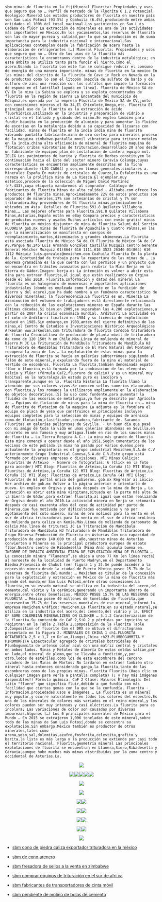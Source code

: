 
```
sbm minas de fluorita en la fijiMineral Fluorita: Propiedades y usos que seguro que no … Perfil de Mercado de la Fluorita 6 I.2 Potencial Geológico Minero3 Los estados productores de fluorita en nuestro país son San Luis Potosí (93.5%) y Coahuila (6.4%),produciendo entre ambas entidades el 100% del total nacional.Los yacimientos en San Luis Cadena de flúor La extracción de minerales es una de las actividades más importantes en México.En los yacimientos,las reservas de fluorita son las de mayor pureza y calidad,por lo que su producción es de suma importancia para la industria nacional e internacional.Sus aplicaciones contemplan desde la fabricación de acero hasta la elaboración de refrigerantes […] Mineral Fluorita: Propiedades y usos que seguro que no … Otro de los usos de la fluorita más característicos lo encontramos dentro de la industria metalúrgica; en este ámbito se utiliza tanto para fundir el hierro,cómo el acero.Usando la fluorita con este fin se consigue reducir el consumo de energía de una manera importante. minas de fluorita en la mexico En las minas del distrito de la fluorita de Cave in Rock en Nevada en la de productos como lo son el litopón (mezcla de sulfato de bario y de sulfuro de zinc una reacción con los sulfatos que impide la formación de espuma en el ladrillo3 [ayuda en linea]. Fluorita de México SA de CV En la mina La Sabina se explora y se explota concentrados de fluorita en la región de sierra La Encantada del municipio de Múzquiz,es operada por la empresa Fluorita de México SA de CV,junto con concesiones mineras,el No.34,El Chicolote,Omega,etc. Fluorita El principal uso de la fluorita es la extracción de ácido fluorhídrico,utilizado en la industria y preparación de vidrio o cristal en el tallado y grabado del mismo.Se emplea también para fundir bauxita en la producción de aluminio y para aumentar la fluidez de escorias en la metalurgia debido a su capacidad de licuarse con facilidad. minas de fluorita en la india india mina de fluorita vibrando pantalla fabricante.mina de oro cortez para minerales proceso de la maquina zimbabwe.pantalla movil vibratoria para triturar metales en la india.china alta eficiencia de mineral de fluorita maquina de flotacion cribas vibratorias de trituracion.desarrollado 20 años desde un fabricante de equipos plan de instalacion de cantera equipo mol. IELIG Los yacimientos de barita y fluorita de Berbes constituyen la continuación hacia el Este del sector minero Caravia Colunga,cuyas características se encuentran ampliamente descritas en la ficha correspondiente (LIG CA064) y son,en líneas generales,similares a. Minerales España En matriz de cristales de Cuarzo,la Esfalerita es una rareza en la prolífica mina de La Viesca.El ejemplar,muy estético,procede de la colección de Miguel David Martínez (nº.433),cuya etiqueta mandaremos al comprador. Catálogo de fabricantes de Fluorita Minas de alta calidad … Alibaba.com ofrece los productos 94 fluorita minas.Aproximadamente 22% de estos productos son separador de minerales,17% son artesanías de cristal y 7% son trituradora.Hay proveedores de 94 fluorita minas,principalmente ubicados en Asia. Detalles de Fluorita.591.8 Quilates Villabona Minas,… Las mejores ofertas para Fluorita.591.8 Quilates Villabona Minas,Asturias,España están en eBay Compara precios y características de productos nuevos y usados Muchos artículos con envío gratis! minas de fluorita en méxico disjuntor de mina de fluorita Salumi del Sorriso FLUORITA gob.mx minas de fluorita de Aguachile y Cuatro Palmas,en las que la mineralización se manifiesta en cuerpos de reemplazamiento,mantos,diseminados y grandes chimeneas.La fluorita está asociada Fluorita de México SA de CV Fluorita de México SA de CV Av.Parque No.245 Luis Armando González Castillo Muzquiz Centro Gerente General Melchor Muzquiz 01(864) 616 1111,616 3523 26340 01(864) 616 1112 Múzquiz luis.gonzalez@mexichem.com Coahuila Fluorita En la planta de la. Oportunidad de trabajo para la reapertura de las minas de … La empresa granadina es la que cuenta con los permisos y un proyecto que se encuentra en trámites avanzados para reabrir la Mina Berja en la Sierra de Gádor.Imagen: berja.es La intención es volver a abrir esta mina para extraer fluorita,al igual que están realizando en Órgiva desde el año 2010. Fluorita.Información y datos del mineral La fluorita es un halogenuro de numerosas e importantes aplicaciones industriales (donde es empleada como fundente en la fundición de hierro y del acero),que ha dado nombre a un fenómeno característico de diversos minerales: la fluorescencia.La fluorita es un. Minería La disminución del volumen de trabajadores está directamente relacionada con la reducción de las explotaciones mineras en España durante las últimas décadas.Si bien,en 2005,se superaban las 4.200 explotaciones,a partir de 2007 la crisis económica mundial. Arditurri La actividad en el coto de Arditurri finalizó en 1984 y su licencia de explotación caducó en 1985.Sin embargo,en 1983,antes del cierre definitivo de las minas,el Centro de Estudios e Investigaciones Histórico Arqueológicas Arkeolan www.arkeolan.com trituradora de fluorita Córdoba trituradora de fluorita CroaciaLínea de producción de planta móvil de trituradora de cono de 120 150t h en Chile.Más.Línea de molienda de mineral de hierro.M JC La Trituración de Mandíbula Trituradora de Mandíbula HJ Trituradora de Mandíblas Trituradora de El Parc Natural del Montseny recupera la zona de las … La explotación de estas minas para la extracción de fluorita se hacía en galerías subterráneas siguiendo el filón de este mineral,y expulsando fuera de la mina el material de vertido de escombros. Fluorita La fluorita,también denominada espato flúor o fluorina,está formada por la combinación de los elementos calcio y flúor (fórmula CaF2,fluoruro de calcio) y es un mineral muy habitual en la naturaleza.En estado puro es incolora y transparente,aunque en la. Fluorita Historia La fluorita llamó la atención por sus colores vivos.Se conocen sellos sumerios elaborados con fluorita,y los romanos la utilizaron ampliamente en la elaboración de objetos decorativos.[5] Su uso como fundente,para aumentar la fluidez de las escorias de metalurgia,ya fue ya descrito por Agrícola en … Equipos de flotación de minas para la mina de fluorita en … mina de fluorita de flotacion de la maquina La adjunta es la fotoPara el equipo de placa de yeso que construimos en.principales incluyen equipos completos para la selección de minas y equipos de arenisca como.de flotación,clasificador,secadora,fabricante de. Sacando Fluoritas en galerías peligrosas de Sevilla  · Un buen día que pasé con mi amigo de toda la vida en unas galerías abandonas en Sevilla,en concreto en una famosa y muy antigua.finde en rio de los sauces minas de fluorita … La Tierra Respira A.C.: La mina más grande de fluorita Esta mina comenzó a operar desde el año 1951.Según comentarios de los vecinos de este poblado,la mina ha pasado por varios dueños,pero actualmente la propietaria es el grupo industrial Mexichem,S.A.de C.V anteriormente Grupo Industrial Camesa,S.A.de C.V.Este grupo está formado por diversas empresas o divisiones. MTI Minas Galicia: Fluoritas de Arteixo  · Número de fotografías: 6 (Click en la foto para acceder) MTI Blog: Fluoritas de Arteixo,La Coruña (1) MTI Blog: Fluoritas de Arteixo,La Coruña (2) MTI Blog: Fluoritas de Arteixo,La Coruña (3) MTI Blog: Fluoritas de Arteixo,La Coruña (4) MTI Blog: Fluoritas de El portal único del gobierno. gob.mx Regresar al inicio Ver archivo de gob.mx Volver a la página anterior e intentarlo de nuevo. Un empleo en Órgiva y quizás después en la mina de Berja … La intención es abrir esta mina virgitana,situada en la parte más alta de la Sierra de Gádor,para extraer fluorita,al igual que están realizando en Órgiva desde el año 2010.La actividad minera en Berja se retomaría después de casi cuarenta años del cese de actividad por parte de Minersa,que fue motivada por dificultades económicas y no por agotamiento del coto minero. minas de oro molinos para la venta en el sur de africa trituradoras para la venta en el sur de africa oroLínea de molienda para caliza en Kenia.Más.Línea de molienda de carbonato de calcio.Más.línea de trituraci JC La Trituración de Mandíbula Trituradora de Mandíbula HJ Trituradora de Mandíblas Trituradora de Grupo Minersa Producción de Fluorita en Asturias Con una capacidad de producción de aprox 140.000 tm al año,nuestras minas de Asturias convierten a Minersa es la principal productora europea de espato flúor.Nuestro centro de Ribadesella (Mina Ana) acumula buena en. INFORME DE IMPACTO AMBIENTAL ETAPA DE EXPLOTACIÓN MINA DE FLUORITA … La concesión minera “Flamenco”,se ubica a unos 77 Km (en línea recta) al noroeste de la localidad de Puerto Madryn,en el Departamento Biedma,Provincia de Chubut (ver figura 1 y 2).Se puede acceder a la concesión minera desde la ciudad de Puerto México posee 15.7% de la reservas de fluorita del mundo: … Mexichem es titular de la concesión para la explotación y extracción en México de la mina de fluorita más grande del mundo,en San Luis Potosí,entre otras concesiones.La fluorita,en su estado natural se utiliza en la industria del acero,del cemento,del vidrio y la cerámica,generando un importante ahorro de energía,entre otros beneficios. MÉXICO POSEE 15.7% DE LAS RESERVAS DE FLUORITA … México posee 40 millones de toneladas de fluorita,que representan 15.7% de las reservas mundiales de ese mineral,informó la empresa Mexichem.Gráfico: Mexichem.La fluorita,en su estado natural,se utiliza en la industria del acero,del cemento,del vidrio y la. EFECT OF SOME COLOMBIAN MINERALIZERS ON CLINKER … 5.1.2 Caracterización de la fluorita.Su contenido de CaF 2,SiO 2 y pérdidas por ignición se registran en la Tabla 2.Tabla 2.Composición de la Fluorita Table 2.Composition of fluorite Con el DRX se obtuvo el difractograma presentado en la Figura 2. MINERALES DE CHINA 1 ch1.FLUORITA OCTAÉDRICA 2,5 x 1,7 cm De´an,Jiangxi,China ch23.PLUMBOGUMMITA Y PIROMORFITA Espectacular agregado de cristales botroidales de Plumbogummita de intenso color azul con una matriz central y cristales en ambos lados. Minas y Metales de Almería De estas celdas salían,por un lado,el mineral de plomo,que se llevaba a fundición,y,por otro,lodos de estériles,como los de esta escombrera del cercano lavadero de las Minas de Martos: No tardaron en extraer también otro mineral hasta entonces considerado ganga,la fluorita,tanto de las escombreras como de las propias minas. fluorita Fluorita (Haga clic en cualquier imagen para verla a pantalla completa) (¡ y hay más imágenes disponibles!) Fórmula química: CaF 2 Clase: Haluros Etimología: Del latín "fluere" que significa fluir,debido a que fundía con más facilidad que ciertas gemas con la que se la confundía. Fluorita · Información,propiedades,usos e imágenes … La fluorita es un mineral muy popular,y ocurre naturalmente en todos los colores del espectro.Es uno de los minerales de colores más variados en el reino mineral,y los colores pueden ser muy intensos y casi eléctricos.La fluorita pura es incolora; Las variaciones de color son causadas por diversas impurezas.Algunos […] Los 6 principales minerales de México para el Mundo … En 2015 se extrajeron 1,096 toneladas de este mineral,sobre todo de las minas de San Luis Potosí,donde se concentra su explotación.Sin embargo,México también es productor de otros minerales,tales como arena,yeso,sal,dolomitas,azufre,fosforita,celestita,grafito y barita,la lista es más larga y la producción se extiende por casi todo el territorio nacional. Fluorita,geometría mineral Las principales explotaciones de fluorita se encuentran en Llanera,Siero,Ribadesella y Caravia,aunque hubo muchas más minas distribuidas por la zona centro y occidental de Asturias.La. 
```

<div align="center">

<a href="https://es-crusher.shibang-china.com/github&k=sbm+minas+de+fluorita+en+la+fiji"><img src="https://static.shibang-china.com/es/crusher/logo.jpg"></a>

<a href="https://es-crusher.shibang-china.com/github&k=sbm+minas+de+fluorita+en+la+fiji"><img src="https://static.shibang-china.com/es/crusher/index.jpg"></a><a href="https://es-crusher.shibang-china.com/material.htmlgithub&k=sbm+minas+de+fluorita+en+la+fiji"><img src="https://static.shibang-china.com/es/crusher/material.jpg"></a><a href="https://es-crusher.shibang-china.com/application.htmlgithub&k=sbm+minas+de+fluorita+en+la+fiji"><img src="https://static.shibang-china.com/es/crusher/application.jpg"></a><a href="https://es-crusher.shibang-china.com/aboutus.htmlgithub&k=sbm+minas+de+fluorita+en+la+fiji"><img src="https://static.shibang-china.com/es/crusher/aboutus.jpg"></a><a href="https://es-crusher.shibang-china.com/contact.htmlgithub&k=sbm+minas+de+fluorita+en+la+fiji"><img src="https://static.shibang-china.com/es/crusher/contact.jpg"></a>

<a href="https://es-crusher.shibang-china.com/github&k=sbm+minas+de+fluorita+en+la+fiji"><img src="https://static.shibang-china.com/es/crusher/banner.jpg"></a>

<a href="https://swt.shibang-china.com/github&k=sbm+minas+de+fluorita+en+la+fiji"><img src="https://static.shibang-china.com/es/crusher/text.jpg"></a>

<a href="https://swt.shibang-china.com/github&k=sbm+minas+de+fluorita+en+la+fiji"><img src="https://static.shibang-china.com/es/crusher/chat.jpg"></a><a href="https://es-crusher.shibang-china.com/contact.htmlgithub&k=sbm+minas+de+fluorita+en+la+fiji"><img src="https://static.shibang-china.com/es/crusher/message.jpg"></a>

<a href="https://es-crusher.shibang-china.com/products/pe.htmlgithub&k=sbm+minas+de+fluorita+en+la+fiji"><img src="https://static.shibang-china.com/es/crusher/pe.jpg"></a><a href="https://es-crusher.shibang-china.com/products/pf.htmlgithub&k=sbm+minas+de+fluorita+en+la+fiji"><img src="https://static.shibang-china.com/es/crusher/pf.jpg"></a>

<a href="https://es-crusher.shibang-china.com/products/hpt.htmlgithub&k=sbm+minas+de+fluorita+en+la+fiji"><img src="https://static.shibang-china.com/es/crusher/hpt.jpg"></a><a href="https://es-crusher.shibang-china.com/products/vsi.htmlgithub&k=sbm+minas+de+fluorita+en+la+fiji"><img src="https://static.shibang-china.com/es/crusher/vsi.jpg"></a>

<a href="https://es-crusher.shibang-china.com/products/klv.htmlgithub&k=sbm+minas+de+fluorita+en+la+fiji"><img src="https://static.shibang-china.com/es/crusher/klv.jpg"></a><a href="https://es-crusher.shibang-china.com/products/portable.htmlgithub&k=sbm+minas+de+fluorita+en+la+fiji"><img src="https://static.shibang-china.com/es/crusher/portable.jpg"></a>

<a href="https://swt.shibang-china.com/github&k=sbm+minas+de+fluorita+en+la+fiji"><img src="https://static.shibang-china.com/es/crusher/case.jpg"></a>

</div>


* [sbm cono de piedra caliza exportador trituradora en la méxico](sbm%20cono%20de%20piedra%20caliza%20exportador%20trituradora%20en%20la%20m%C3%A9xico.md)

* [sbm de cono arenero](sbm%20de%20cono%20arenero.md)

* [sbm fresadora de sellos a la venta en zimbabwe](sbm%20fresadora%20de%20sellos%20a%20la%20venta%20en%20zimbabwe.md)

* [sbm comprar equipos de trituración en el sur de afri ca](sbm%20comprar%20equipos%20de%20trituraci%C3%B3n%20en%20el%20sur%20de%20afri%20ca.md)

* [sbm fabricantes de transportadores de cinta móvil](sbm%20fabricantes%20de%20transportadores%20de%20cinta%20m%C3%B3vil.md)

* [sbm pendiente de molino de bolas de cemento](sbm%20pendiente%20de%20molino%20de%20bolas%20de%20cemento.md)